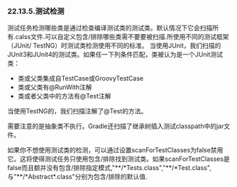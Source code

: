 ### 22.13.5.测试检测
测试任务检测哪些类是通过检查编译测试类的测试类。默认情况下它会扫描所有.calss文件.可以自定义包含/排除哪些类需不要要被扫描.所使用不同的测试框架（JUnit/ TestNG）时测试类检测使用不同的标准。
当使用JUnit，我们扫描的JUnit3和JUnit4的测试类。如果任一下列条件匹配，类被认为是一个JUnit测试类：
* 类或父类集成自TestCase或GroovyTestCase
* 类或父类有@RunWith注解
* 类或者父类中的方法有@Test注解

当使用TestNG的，我们扫描注解了@Test的方法。

需要注意的是抽象类不执行。Gradle还扫描了继承树插入测试classpath中的jar文件。

如果你不想使用测试类的检测，可以通过设置scanForTestClasses为false禁用它。这将使得测试任务只使用包含/排除找到测试类。如果scanForTestClasses是false而且额并没有包含/排除指定模式,"\*\*/\*Tests.class","\*\*/\*Test.class",与"\*\*/\*Abstract\*.class"分别为包含/排除的默认值.
